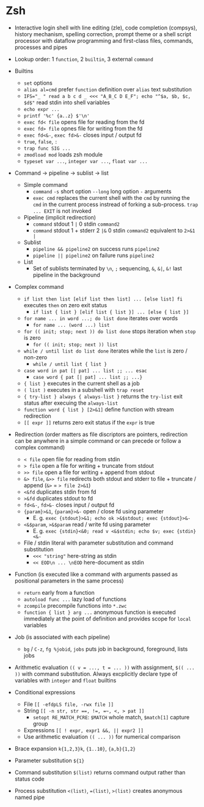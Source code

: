 # Zsh

- Interactive login shell with line editing (zle), code completion (compsys),
  history mechanism, spelling correction, prompt theme or a shell script processor with
  dataflow programming and first-class files, commands, processes and pipes
- Lookup order: 1 `function`, 2 `builtin`, 3 external `command`
- Builtins
  - `set` options
  - `alias al=cmd` prefer `function` definition over `alias` text substitution
  - `IFS="_ " read a b c d _ <<< "A_B_C D E_F"; echo "^$a, $b, $c, $d$"` read stdin into
    shell variables
  - `echo expr ...`
  - `printf '%c' {a..z} $'\n'`
  - `exec fd< file` opens file for reading from the fd
  - `exec fd> file` opnes file for writing from the fd
  - `exec fd<&-`, `exec fd>&-` closes input / output fd
  - `true`, `false`, `:`
  - `trap func SIG ...`
  - `zmodload mod` loads zsh module
  - `typeset var ...`, `integer var ...`, `float var ...`
- Command -> pipeline -> sublist -> list
  - Simple command
    - `command` `-s` short option `--long` long option `-` arguments
    - `exec cmd` replaces the current shell with the `cmd` by running the `cmd` in the
      current process instread of forking a sub-process. `trap ... EXIT` is not invoked
  - Pipeline (implicit redirection)
    - `command` stdout 1 `|` 0 stdin `command2`
    - `command` stdout 1 + stderr 2 `|&` 0 stdin `command2` equivalent to `2>&1 |`
  - Sublist
    - `pipeline && pipeline2` on success runs `pipeline2`
    - `pipeline || pipeline2` on failure runs `pipeline2`
  - List
    - Set of sublists terminated by `\n`, `;` sequencing, `&`, `&|`, `&!` last pipeline
      in the background
- Complex command
  - `if list then list [elif list then list] ... [else list] fi` executes `then` on zero
    exit status
    - `if list { list } [elif list { list }] ... [else { list }]`
  - `for name ... in word ...; do list done` iterates over words
    - `for name ... (word ...) list`
  - `for (( init; stop; next )) do list done` stops iteration when `stop` is zero
    - `for (( init; stop; next )) list`
  - `while / until list do list done` iterates while the `list` is zero / non-zero
    - `while / until list { list }`
  - `case word in pat [| pat] ... list ;; ... esac`
    - `case word { pat [| pat] ... list ;; ...}`
  - `{ list }` executes in the current shell as a job
  - `( list )` executes in a subshell with `trap reset`
  - `{ try-list } always { always-list }` returns the `try-list` exit status after
    execuing the `always-list`
  - `function word { list } [2>&1]` define function with stream redirection
  - `[[ expr ]]` returns zero exit status if the `expr` is true
- Redirection (order matters as file discriptors are pointers, redirection can be
  anywhere in a simple command or can precede or follow a complex command)
  - `< file` open file for reading from stdin
  - `> file` open a file for writing + truncate from stdout
  - `>> file` open a file for writing + append from stdout
  - `&> file`, `&>> file` redirects both stdout and stderr to file + truncate / append
    (`&>` = `> file 2>&1`)
  - `<&fd` duplicates stdin from fd
  - `>&fd` duplicates stdout to fd
  - `fd<&-`, `fd>&-` closes input / output fd
  - `{param}>&1`, `{param}>&-` open / close fd using parameter
    - E. g. `exec {stdout}>&1; echo ok >&$stdout; exec {stdout}>&-`
  - `<&$param`, `>&$param` read / write fd using parameter
    - E. g. `exec {stdin}<&0; read v <&$stdin; echo $v; exec {stdin}<&-`
  - File / stdin literal with parameter substitution and command substitution
    - `<<< "string"` here-string as stdin
    - `<< EOD\n ... \nEOD` here-document as stdin
- Function (is executed like a command with arguments passed as positional parameters in
  the same process)
  - `return` early from a function
  - `autoload func ...` lazy load of functions
  - `zcompile` precompile functions into `*.zwc`
  - `function { list } arg ...` anonymous function is executed immediately at the point
    of definition and provides scope for `local` variables
- Job (is associated with each pipeline)
  - `bg` / `C-z`, `fg %jobid`, `jobs` puts job in background, foreground, lists jobs
- Arithmetic evaluation `(( v = ..., t = ... ))` with assignment, `$(( ... ))` with
  command substitution. Always excplicitly declare type of variables with `integer` and
  `float` builtins
- Conditional expressions
  - File `[[ -efdpLS file, -rwx file ]]`
  - String `[[ -n str, str ==, !=, =~, <, > pat ]]`
    - `setopt RE_MATCH_PCRE`: `$MATCH` whole match, `$match[1]` capture group
  - Expressions `[[ ! expr, expr1 &&, || expr2 ]]`
  - Use arithmetic evaluation `(( ... ))` for numerical comparison

- Brace expansion `k{1,2,3}k`, `{1..10}`, `{a,b}{1,2}`
- Parameter substitution `${1}`
- Command substitution `$(list)` returns command output rather than status code
- Process substitution `<(list)`, `=(list)`, `>(list)` creates anonymous named pipe
